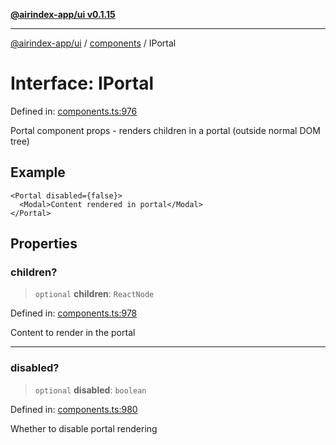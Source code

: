[**@airindex-app/ui v0.1.15**](../../README.md)

***

[@airindex-app/ui](../../README.md) / [components](../README.md) / IPortal

# Interface: IPortal

Defined in: [components.ts:976](https://github.com/airindex-app/ui/blob/c7ea135614befbd5605b13569e79882284e03edb/src/types/components.ts#L976)

Portal component props - renders children in a portal (outside normal DOM tree)

## Example

```tsx
<Portal disabled={false}>
  <Modal>Content rendered in portal</Modal>
</Portal>
```

## Properties

### children?

> `optional` **children**: `ReactNode`

Defined in: [components.ts:978](https://github.com/airindex-app/ui/blob/c7ea135614befbd5605b13569e79882284e03edb/src/types/components.ts#L978)

Content to render in the portal

***

### disabled?

> `optional` **disabled**: `boolean`

Defined in: [components.ts:980](https://github.com/airindex-app/ui/blob/c7ea135614befbd5605b13569e79882284e03edb/src/types/components.ts#L980)

Whether to disable portal rendering
